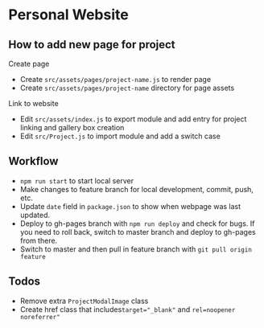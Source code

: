 # Personal Website

## How to add new page for project
Create page
* Create `src/assets/pages/project-name.js` to render page
* Create `src/assets/pages/project-name` directory for page assets

Link to website
* Edit `src/assets/index.js` to export module and add entry for project linking and gallery box creation
* Edit `src/Project.js` to import module and add a switch case

## Workflow
* `npm run start` to start local server
* Make changes to feature branch for local development, commit, push, etc.
* Update `date` field in `package.json` to show when webpage was last updated.
* Deploy to gh-pages branch with `npm run deploy` and check for bugs. If you need to roll back, switch to master branch and deploy to gh-pages from there.
* Switch to master and then pull in feature branch with `git pull origin feature`

## Todos
* Remove extra `ProjectModalImage` class
* Create href class that includes`target="_blank"` and `rel=noopener noreferrer"` 